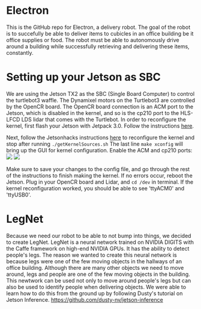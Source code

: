 # Electron
This is the GitHub repo for Electron, a delivery robot. The goal of the robot is to succefully be able to deliver items to cubicles in an office building be it office supplies or food. The robot must be able to autonomously drive around a building while successfully retrieving and delivering these items, constantly.

# Setting up your Jetson as SBC 
We are using the Jetson TX2 as the SBC (Single Board Computer) to control the turtlebot3 waffle. The Dynamixel motors on the Turtlebot3 are controlled by the OpenCR board. The OpenCR board connection is an ACM port to the Jetson, which is disabled in the kernel, and so is the cp210 port to the HLS-LFCD LDS lidar that comes with the Turtlebot. In order to reconfigure the kernel, first flash your Jetson with Jetpack 3.0. Follow the instructions [here](http://www.jetsonhacks.com/2017/03/21/jetpack-3-0-nvidia-jetson-tx2-development-kit/). 

Next, follow the Jetsonhacks instructions [here](http://www.jetsonhacks.com/2017/03/25/build-kernel-and-modules-nvidia-jetson-tx2/) to reconfigure the kernel and stop after running 
`./getKernelSources.sh`
The last line 
`make xconfig` 
will bring up the GUI for kernel configuration. Enable the ACM and cp210 ports: 
![](https://github.com/NVIDIA-Jetson/Electron/tree/master/common/kernelacm.png)
![](https://github.com/NVIDIA-Jetson/Electron/tree/master/common/kernelcp210.png)

Make sure to save your changes to the config file, and go through the rest of the instructions to finish making the kernel. If no errors occur, reboot the Jetson. Plug in your OpenCR board and Lidar, and `cd /dev` in terminal. If the kernel reconfiguration worked, you should be able to see 'ttyACM0' and 'ttyUSB0'. 

# LegNet
Because we need our robot to be able to not bump into things, we decided to create LegNet. LegNet is a neural network trained on NVIDIA DIGITS with the Caffe framework on high-end NVIDIA GPUs. It has the ability to detect people's legs. The reason we wanted to create this neural network is because legs were one of the few moving objects in the hallways of an office building. Although there are many other objects we need to move around, legs and people are one of the few moving objects in the building. This newtwork can be used not only to move around people's legs but can also be used to identify people when delivering objects. We were able to learn how to do this from the ground up by following Dusty's tutorial on Jetson Inference.
https://github.com/dusty-nv/jetson-inference

